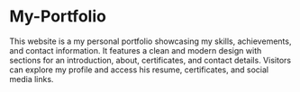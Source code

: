 # My-Portfolio
This website is a my personal portfolio showcasing my skills, achievements, and contact information. It features a clean and modern design with sections for an introduction, about, certificates, and contact details. Visitors can explore my profile and access his resume, certificates, and social media links.
